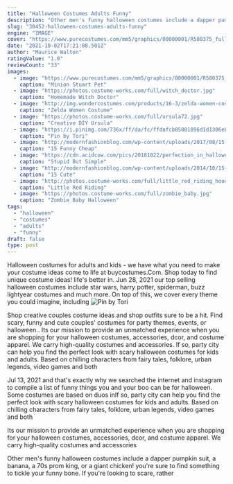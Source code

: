 ```yaml
---
title: "Halloween Costumes Adults Funny"
description: "Other men's funny halloween costumes include a dapper pumpkin suit, a banana, a 70s prom king, or a giant chicken! you're sure to find something to tickle your funny bone. If you're looking to scare, rather"
slug: "30452-halloween-costumes-adults-funny"
engine: "IMAGE"
cover: "https://www.purecostumes.com/mm5/graphics/00000001/R580375_full_1.jpg"
date: "2021-10-02T17:21:08.501Z"
author: "Maurice Walton"
ratingValue: "1.0"
reviewCount: "33"
images:
  - image: "https://www.purecostumes.com/mm5/graphics/00000001/R580375_full_1.jpg"
    caption: "Minion Stuart Pet"
  - image: "https://photos.costume-works.com/full/witch_doctor.jpg"
    caption: "Homemade Witch Doctor"
  - image: "http://img.wondercostumes.com/products/16-3/zelda-women-costume.jpg"
    caption: "Zelda Women Costume"
  - image: "https://photos.costume-works.com/full/ursula72.jpg"
    caption: "Creative DIY Ursula"
  - image: "https://i.pinimg.com/736x/ff/da/fc/ffdafcb85801896d1d1306e83b96ff7e--couples-halloween-halloween-kids.jpg"
    caption: "Pin by Tori"
  - image: "http://modernfashionblog.com/wp-content/uploads/2017/08/15-Funny-Cheap-Easy-Homemade-Halloween-Costume-Ideas-2017-15.jpg"
    caption: "15 Funny Cheap"
  - image: "https://cdn.acidcow.com/pics/20181022/perfection_in_halloween_costumes_02.jpg"
    caption: "Stupid But Simple"
  - image: "http://modernfashionblog.com/wp-content/uploads/2014/10/15-Cute-Funny-Couples-Halloween-Costumes-Outfit-Ideas-2014-7.jpg"
    caption: "15 Cute"
  - image: "http://photos.costume-works.com/full/little_red_riding_hood_and_the_big_bad_wolf.jpg"
    caption: "Little Red Riding"
  - image: "https://photos.costume-works.com/full/zombie_baby.jpg"
    caption: "Zombie Baby Halloween"
tags:
  - "halloween"
  - "costumes"
  - "adults"
  - "funny"
draft: false
type: post
---
```


Halloween costumes for adults and kids - we have what you need to make your costume ideas come to life at buycostumes.Com. Shop today to find unique costume ideas! life's better in. Jun 28, 2021 our top selling halloween costumes include star wars, harry potter, spiderman, buzz lightyear costumes and much more. On top of this, we cover every theme you could imagine, including
![Pin by Tori](https://i.pinimg.com/736x/ff/da/fc/ffdafcb85801896d1d1306e83b96ff7e--couples-halloween-halloween-kids.jpg "Pin by Tori")

Shop creative couples costume ideas and shop outfits sure to be a hit. Find scary, funny and cute couples&#39; costumes for party themes, events, or halloween.. Its our mission to provide an unmatched experience when you are shopping for your halloween costumes, accessories, dcor, and costume apparel. We carry high-quality costumes and accessories. If so, party city can help you find the perfect look with scary halloween costumes for kids and adults. Based on chilling characters from fairy tales, folklore, urban legends, video games and both
<!--inArticleAds-->

<!--galleryOne-->

Jul 13, 2021 and that's exactly why we searched the internet and instagram to compile a list of funny things you and your boo can be for halloween. Some costumes are based on duos inIf so, party city can help you find the perfect look with scary halloween costumes for kids and adults. Based on chilling characters from fairy tales, folklore, urban legends, video games and both
<!--inArticleAds-->

<!--galleryTwo-->

Its our mission to provide an unmatched experience when you are shopping for your halloween costumes, accessories, dcor, and costume apparel. We carry high-quality costumes and accessories
<!--galleryThree-->

Other men's funny halloween costumes include a dapper pumpkin suit, a banana, a 70s prom king, or a giant chicken! you're sure to find something to tickle your funny bone. If you're looking to scare, rather
